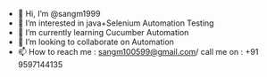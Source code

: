 - 👋 Hi, I’m @sangm1999
- 👀 I’m interested in java+Selenium Automation Testing 
- 🌱 I’m currently learning Cucumber Automation 
- 💞️ I’m looking to collaborate on Automation
- 📫 How to reach me : sangm100599@gmail.com/ call me on : +91 9597144135

<!---
sangm1999/sangm1999 is a ✨ special ✨ repository because its `README.md` (this file) appears on your GitHub profile.
You can click the Preview link to take a look at your changes.
--->

